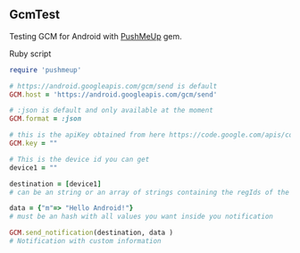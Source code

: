 GcmTest
-------

Testing GCM for Android with [PushMeUp](https://github.com/NicosKaralis/pushmeup) gem.

Ruby script
```ruby
require 'pushmeup'

# https://android.googleapis.com/gcm/send is default
GCM.host = 'https://android.googleapis.com/gcm/send'

# :json is default and only available at the moment
GCM.format = :json

# this is the apiKey obtained from here https://code.google.com/apis/console/
GCM.key = ""

# This is the device id you can get
device1 = ""

destination = [device1]
# can be an string or an array of strings containing the regIds of the devices you want to send

data = {"m"=> "Hello Android!"}
# must be an hash with all values you want inside you notification

GCM.send_notification(destination, data )
# Notification with custom information
```
